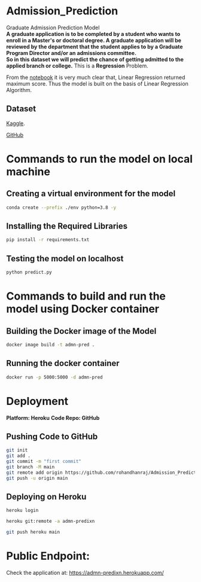 # Admission_Prediction
Graduate Admission Prediction Model  
**A graduate application is to be completed by a student who wants to enroll in a Master's or doctoral degree. A graduate application will be reviewed by the department that the student applies to by a Graduate Program Director and/or an admissions committee.**  
**So in this dataset we will predict the chance of getting admitted to the applied branch or college.**
This is a **Regression** Problem.

From the [notebook](./notebook.ipynb) it is very much clear that, Linear Regression returned maximum score. Thus the model is built on the basis of Linear Regression Algorithm. 


## Dataset
[Kaggle](https://www.kaggle.com/mohansacharya/graduate-admissions).

[GitHub](https://github.com/rohan-dhanraj/Datasets/blob/main/Admission_Predict.csv)


# Commands to run the model on local machine
## Creating a virtual environment for the model
```bash
conda create --prefix ./env python=3.8 -y
```
## Installing the Required Libraries
```bash
pip install -r requirements.txt
```
## Testing the model on localhost
```bash
python predict.py
```

# Commands to build and run the model using Docker container
## Building the Docker image of the Model
```bash
docker image build -t admn-pred .
```
## Running the docker container
```bash
docker run -p 5000:5000 -d admn-pred
```

# Deployment
**Platform: Heroku**
**Code Repo: GitHub**
## Pushing Code to GitHub
```bash
git init
git add .
git commit -m "first commit"
git branch -M main
git remote add origin https://github.com/rohandhanraj/Admission_Prediction
git push -u origin main
```
## Deploying on Heroku
```bash
heroku login

heroku git:remote -a admn-predixn

git push heroku main
```

# Public Endpoint:
Check the application at: https://admn-predixn.herokuapp.com/
